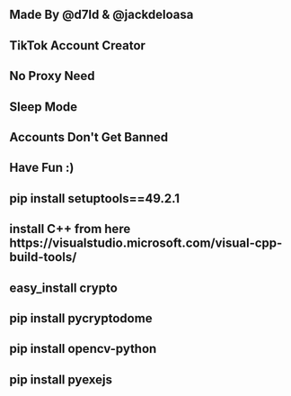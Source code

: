 <h2>Made By @d7ld & @jackdeloasa</h2>
<h2>TikTok Account Creator</h2>
<h2>No Proxy Need</h2>
<h2>Sleep Mode</h2>
<h2>Accounts Don't Get Banned </h2>
<h2>Have Fun :)</h2>
<h2>pip install setuptools==49.2.1</h2>
<h2>install C++ from here https://visualstudio.microsoft.com/visual-cpp-build-tools/</h2>
<h2>easy_install crypto</h2>
<h2>pip install pycryptodome</h2>
<h2>pip install opencv-python</h2>
<h2>pip install pyexejs</h2>

